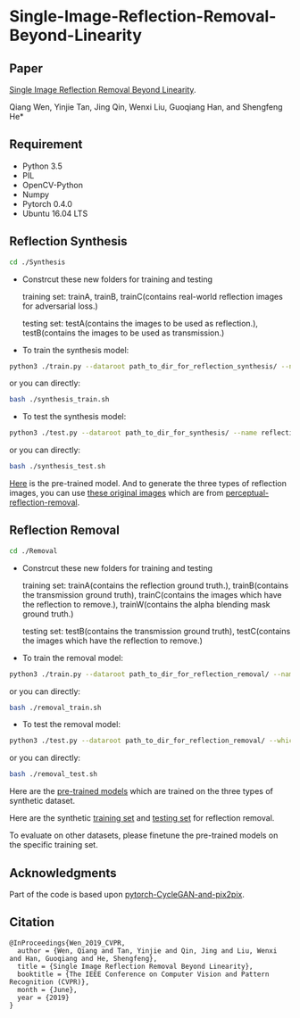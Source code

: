 # Single-Image-Reflection-Removal-Beyond-Linearity
## Paper
[Single Image Reflection Removal Beyond Linearity](http://openaccess.thecvf.com/content_CVPR_2019/papers/Wen_Single_Image_Reflection_Removal_Beyond_Linearity_CVPR_2019_paper.pdf).

Qiang Wen, Yinjie Tan, Jing Qin, Wenxi Liu, Guoqiang Han, and Shengfeng He*
## Requirement
- Python 3.5
- PIL
- OpenCV-Python
- Numpy
- Pytorch 0.4.0
- Ubuntu 16.04 LTS
## Reflection Synthesis
``` bash
cd ./Synthesis
```
* Constrcut these new folders for training and testing

  training set: trainA, trainB, trainC(contains real-world reflection images for adversarial loss.)
  
  testing set: testA(contains the images to be used as reflection.), testB(contains the images to be used as transmission.)
* To train the synthesis model:
``` bash
python3 ./train.py --dataroot path_to_dir_for_reflection_synthesis/ --name reflection_synthesis --gpu_ids 0 --save_epoch_freq 1 --batchSize 10
```
or you can directly:
``` bash 
bash ./synthesis_train.sh
```
* To test the synthesis model:
``` bash
python3 ./test.py --dataroot path_to_dir_for_synthesis/ --name reflection_synthesis --gpu_ids 0 --which_epoch 130 --how_many 1
```
or you can directly:
``` bash 
bash ./synthesis_test.sh
```
[Here](https://www.baidu.com/) is the pre-trained model. And to generate the three types of reflection images, you can use [these original images](https://www.baidu.com/) which are from [perceptual-reflection-removal](https://github.com/ceciliavision/perceptual-reflection-removal).
## Reflection Removal
``` bash
cd ./Removal
```
* Constrcut these new folders for training and testing

  training set: trainA(contains the reflection ground truth.), trainB(contains the transmission ground truth), trainC(contains the images which have the reflection to remove.), trainW(contains the alpha blending mask ground truth.)
  
  testing set: testB(contains the transmission ground truth), testC(contains the images which have the reflection to remove.)
* To train the removal model:
``` bash
python3 ./train.py --dataroot path_to_dir_for_reflection_removal/ --name reflection_removal --gpu_ids 0 --save_epoch_freq 1 --batchSize 5 --which_type defocused
```
or you can directly:
``` bash 
bash ./removal_train.sh
```
* To test the removal model:
``` bash
python3 ./test.py --dataroot path_to_dir_for_reflection_removal/ --which_type focused --which_epoch 130 --how_many 1
```
or you can directly:
``` bash 
bash ./removal_test.sh
```
Here are the [pre-trained models](https://www.baidu.com/) which are trained on the three types of synthetic dataset.

Here are the synthetic [training set](https://www.baidu.com/) and [testing set](https://www.baidu.com/) for reflection removal.

To evaluate on other datasets, please finetune the pre-trained models on the specific training set.
## Acknowledgments
Part of the code is based upon [pytorch-CycleGAN-and-pix2pix](https://github.com/junyanz/pytorch-CycleGAN-and-pix2pix).
## Citation
```
@InProceedings{Wen_2019_CVPR,
  author = {Wen, Qiang and Tan, Yinjie and Qin, Jing and Liu, Wenxi and Han, Guoqiang and He, Shengfeng},
  title = {Single Image Reflection Removal Beyond Linearity},
  booktitle = {The IEEE Conference on Computer Vision and Pattern Recognition (CVPR)},
  month = {June},
  year = {2019}
}
```
